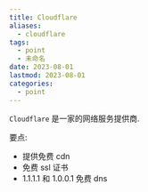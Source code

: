 ```yaml
---
title: Cloudflare
aliases:
  - cloudflare
tags:
  - point
  - 未命名
date: 2023-08-01
lastmod: 2023-08-01
categories:
  - point
---
```


`Cloudflare` 是一家的网络服务提供商.

要点:

- 提供免费 cdn
- 免费 ssl 证书
- 1.1.1.1 和 1.0.0.1 免费 dns
